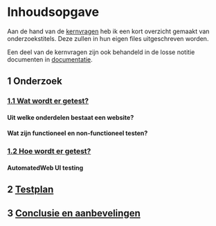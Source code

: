 # Inhoudsopgave

Aan de hand van de [kernvragen](PvA.md) heb ik een kort overzicht gemaakt van onderzoekstitels. Deze zullen in hun eigen files uitgeschreven worden.

Een deel van de kernvragen zijn ook behandeld in de losse notitie documenten in [documentatie](/Documentatie/).

## 1 Onderzoek

### [1.1 Wat wordt er getest?](1-1_Wat_testen.md)

#### Uit welke onderdelen bestaat een website?

#### Wat zijn functioneel en non-functioneel testen?

### [1.2 Hoe wordt er getest?](1-2_Hoe_testen.md)

#### AutomatedWeb UI testing

## 2 [Testplan](2_Testplan.md)

## 3 [Conclusie en aanbevelingen](3_conclusie_en_aanbevelingen.md)
